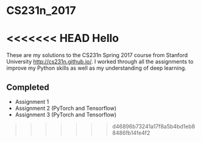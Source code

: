 # CS231n_2017
<<<<<<< HEAD
Hello
=======
These are my solutions to the CS231n Spring 2017 course from Stanford University http://cs231n.github.io/. 
I worked through all the assignments to improve my Python skills as well as my understanding of deep learning.

## Completed
* Assignment 1
* Assignment 2 (PyTorch and Tensorflow)
* Assignment 3 (PyTorch and Tensorflow)
>>>>>>> d46896b73241a17f8a5b4bd1eb88486fb14fe4f2
